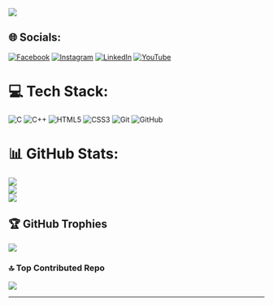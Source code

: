 
[![](https://visitcount.itsvg.in/api?id=pranshu5113&icon=1&color=0)](https://visitcount.itsvg.in)
## 🌐 Socials:
[![Facebook](https://img.shields.io/badge/Facebook-%231877F2.svg?logo=Facebook&logoColor=white)](https://facebook.com/https://www.facebook.com/people/Pranshu-Singh-Patel/100028227796130/) [![Instagram](https://img.shields.io/badge/Instagram-%23E4405F.svg?logo=Instagram&logoColor=white)](https://instagram.com/mr_pranshu_singh_0022) [![LinkedIn](https://img.shields.io/badge/LinkedIn-%230077B5.svg?logo=linkedin&logoColor=white)](https://www.linkedin.com/in/pranshu-singh-patel-219051238) [![YouTube](https://img.shields.io/badge/YouTube-%23FF0000.svg?logo=YouTube&logoColor=white)](https://youtube.com/@Tech_Coder143) 

# 💻 Tech Stack:
![C](https://img.shields.io/badge/c-%2300599C.svg?style=for-the-badge&logo=c&logoColor=white) ![C++](https://img.shields.io/badge/c++-%2300599C.svg?style=for-the-badge&logo=c%2B%2B&logoColor=white) ![HTML5](https://img.shields.io/badge/html5-%23E34F26.svg?style=for-the-badge&logo=html5&logoColor=white) ![CSS3](https://img.shields.io/badge/css3-%231572B6.svg?style=for-the-badge&logo=css3&logoColor=white) ![Git](https://img.shields.io/badge/git-%23F05033.svg?style=for-the-badge&logo=git&logoColor=white) ![GitHub](https://img.shields.io/badge/github-%23121011.svg?style=for-the-badge&logo=github&logoColor=white)
# 📊 GitHub Stats:
![](https://github-readme-stats.vercel.app/api?username=pranshu5113&theme=dark&hide_border=false&include_all_commits=false&count_private=false)<br/>
![](https://github-readme-streak-stats.herokuapp.com/?user=pranshu5113&theme=dark&hide_border=false)<br/>
![](https://github-readme-stats.vercel.app/api/top-langs/?username=pranshu5113&theme=dark&hide_border=false&include_all_commits=false&count_private=false&layout=compact)

## 🏆 GitHub Trophies
![](https://github-profile-trophy.vercel.app/?username=pranshu5113&theme=onestar&no-frame=false&no-bg=false&margin-w=4)

### 🔝 Top Contributed Repo
![](https://github-contributor-stats.vercel.app/api?username=pranshu5113&limit=5&theme=dark&combine_all_yearly_contributions=true)

---


<!-- Proudly created with GPRM ( https://gprm.itsvg.in ) -->
